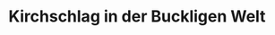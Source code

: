 ---
title: Kirchschlag in der Buckligen Welt
url: /kirchschlag-in-der-buckligen-welt/
latitude: 47.502
longitude: 16.295
---